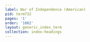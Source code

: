 ```yaml
---
label: War of Independence (American)
pid: term732
pages: '1'
order: '1002'
layout: generic_index_term
collection: index-headings
---
```

